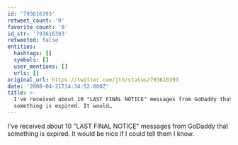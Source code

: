```yaml
---
id: '793616393'
retweet_count: '0'
favorite_count: '0'
id_str: '793616393'
retweeted: false
entities:
  hashtags: []
  symbols: []
  user_mentions: []
  urls: []
original_url: https://twitter.com/jth/status/793616393
date: '2008-04-21T14:34:52.000Z'
title: >-
  I've received about 10 "LAST FINAL NOTICE" messages from GoDaddy that
  something is expired. It would…
---
```


I've received about 10 "LAST FINAL NOTICE" messages from GoDaddy that something is expired. It would be nice if I could tell them I know.